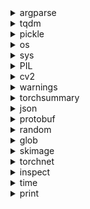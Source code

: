 <details><summary>argparse</summary>

- parse=argparse.ArgumentParser() //创建一个参数解析器  
- parse.add_argument()  //添加解析的参数  
  - 必填的参数 不带前缀的 
  - 选填的参数 '--' or '-' 前缀
  - 参数属性: 
    - name：添加前缀决定是必填还是选填  
    - type：int，float，bool，str  
    - action:store,store_const,store_true,store_false,append,append_const //store_true,store_false为存储布尔值用，默认分别为False,True.
      - store：默认action模式，存储值到指定变量。
      - store_const：存储值在参数的const部分指定，多用于实现非布尔的命令行flag。
      - store_true / store_false：布尔开关。可以2个参数对应一个变量。
      - append：存储值到列表，该参数可以重复使用。
      - append_const：存储值到列表，存储值在参数的const部分指定。
    - default：默认值   
    - help：帮助信息，描述参数用途  
    - 其他属性不常用，待了解  
- args=parse.parse_args()    //获取并解析录入的参数  
- args.name   //使用参数

</details>

<details><summary>tqdm</summary>

- tqdm(iterator,desc='',unit='') //处理迭代器时，输出处理进度    
  - iterator：迭代器,list等...  
  - desc:描述信息  
  - unit:显示单位名称 'unit/s'  
- 每n个输出一次：  
  ```python
  with tqdm(iterator) as pbar:
    pbar.update(n)  
  ```
- 给进度条添加描述信息:  
  `tqdm(iterator).set_description('')`    
</details>

<details><summary>pickle</summary>

- 用来保存，读取数据,可读性差，所以别人不能看懂,但是效率高  
- pickle.dump(object,file,protocol) //序列化对象到file文件,protocol：0表示文本文件，1表示二进制形式  
- pickle.load(file） //从文件中反序列化对象  
</details>

<details><summary>os</summary>

- os.system(shell脚本)       //Python中执行shell脚本的命令，os.system调用系统shell执行接口  
- os.\_exit()   //直接退出程序，后续代码不会执行，不会抛出异常  
</details>

<details><summary>sys</summary>

- sys.argv[i]  //输入系统的参数，sys.argv[0]通常是执行的程序文件，sys.argv[1:]后是输入程序的参数  
- sys.stdout.write()   //sys.stdout.write(" "）的本质是print(" ", end="")
- sys.exit()  //退出程序，并抛出一个异常：SystemExit可供捕获
</details>

<details><summary>PIL</summary>


</details>

<details><summary>cv2</summary>

**图像变换**  
：实质是矩阵运算，图像矩阵\*变换矩阵    
伸缩，平移，旋转，切变（坐标轴旋转角度不同时的旋转）：可用仿射变换矩阵表示  
图像深度变换：投影变换或又叫透视变换  
图像变换实现的思路：1 先得到变换矩阵（可手工或通过函数得到） 2进行图像变换  
- cv2.getRotationMatrix2D()//旋转矩阵  
  - point,旋转中心坐标  
  - angle in degrees,旋转角度  
  - scale，伸缩尺寸  
- cv2.getAffineTransform()//仿射变换矩阵   
  - (point,point,point)//转换之前三个点  
  - (point,point,point)//转换之前三个点  
  - 得到平面上的仿射变换矩阵：2\*3矩阵  
- cv2.getPerspectiveTransform()//透视变换矩阵  
  - (point,point,point,point)//转换之前四个点  
  - (point,point,point,point)//转换之前四个点  
  - 得到透视变换矩阵：3\*3矩阵  
- cv2.warpAffine()//放射变换，返回变换后矩阵   
  - src,源图像  
  - matrix，变换矩阵  
  - size，输出尺寸  
  - interpolation,插值方法  
  - bordertype,填充方式  
  - bordervalue，填充值(常量填充时使用)    
- cv2.warpPerspective()//透视变换  
  - src,源图像  
  - matrix,变换矩阵  
  - size,输出尺寸  
  - interpolation,插值方法  
  - bordermode,边界填充方式  
  - borderValue，填充值(常量填充时使用)  
- cv2.resize(src,(rows,cols),interpolation)
  - src,源图像  
  - size,尺寸  
  - interpolation,插值方法,cv2.INTER_NEAREST,cv2.INTER_LINEAR,cv2.INTER_CUBIC  
 
 **画图**  
- cv2.rectangle(img,(ulpointx,ulpointy),(brpointx,brpointy),(color1,color2,color3),int(linewidth)) //矩形和点同理  
 
**图片读取和存储**
- cv2.imwrite(savepath,image) 
- cv2.imread(imagepath)  
- cv2.imdecode(np.fromfile(img_path, dtype=np.uint8), 1) //图片名称中带中文字符  
- cv2.imencode('.jpg', src)[1].tofile(save_path)         //与cv2.imdecode配合使用，当图片名称中带中文字符  

**图像属性**
- img.shape    //w,h,c  

</details>

<details><summary>warnings</summary>

warnings.warn('')//发出警告，但是不影响程序执行  
</details>
 
<details><summary>torchsummary</summary>

summary(model,inputsize()) //输出模型结构及相关参数统计，改善交互性  
</details>

<details><summary>json</summary>


</details>
</details>

<details><summary>protobuf</summary>


</details>
<details><summary>random</summary>

```
import random
result1=random.random() #随机生成一个浮点数[0,1)
result2=random.randint(1, 10) #产生1-10的一个随机整数
result3=random.uniform(1.1, 2.1) #产生1.1-2.2之间的随机浮点数
result4=random.choice("python")  #参数是一个可以迭代的类型，从参数中随机选一个元素
result5=random.randrange(1,50,2) #随机产生1-50，间隔为2随机整数
random.seed(num)  #设置随机种子，默认为系统时间，使用相同的 seed，可以获得完全相同的随机数序列  

test_list=[1,2,3,4,5]
random.shuffle(test_list) #需要注意的是这个操作是在原来参数的基础上操作的，不会返回新的数据
```
</details>

<details><summary>glob</summary>
  
glob是python自带的一个文件操作相关模块，用它可以查找符合自己目的文件，类死于Windows下的文件搜索，支持通配符操作。
“\*”：代表0个或者多个字符；  
“？”：代表一个字符；  
“[]”：匹配指定范围内的字符，如[0-9]匹配数字；主要有以下2个主要方法。    
- glob.glob  
  返回所有匹配文件的路径列表(list)；只搜索当前文件夹，不会搜索文件夹中的子文件夹。  
  参数为路径字符串(绝对路径 or 相对路径)  
  ```python
  import glob
  glob.glob('*.txt')    #这里就是获取此文件的路径下所有的txt文件并返回一个list。如QQ.txt、44.txt
  glob.glob('glob_?.png')    #这里就是获取路径下所有的 glob_().png文件并返回一个list，如：glob_1.png\glob_q.png
  glob.glob('glob_[0-9].png')    #这里就是获取次路径下下划线后面数字是-0-9的文件并返回为一个list
  glob.glob('glob_[0-9].*')    #这里就是获取路径下所有文件名为glob_(0-9范围内)的所有文件
  ```
- glob.iglob
  返回的是迭代器，其他与glob.glob()相同。
  ```python 
  import glob
  file_name = glob.iglob('*.png')
  print(file_name)
  for png in file_name:
      print(png)
  ```
</details>

<details><summary>skimage</summary>
  
- skimage.io  
  - io.imread('')  
  - io.imshow(img)  
  - io.imsave('',img)  
</details>

<details><summary>torchnet</summary>
  
 ```python
 from torchnet import meter
 ave_meter=meter.AverageValueMeter()
 ave_meter.add(1)
 ave_meter.add(2)
 avemeter.value()
 # 输出为1.5,0.5 分别是平均值和标准差
 avemeter.reset()  重置，重新添加数据
 #  ----------
 conf_meter=meter.ConfusionMeter(k=classNum)
 conf_meter.add(result,target)
 conf_meter.value()
 #输出为 二维混淆矩阵，显示真实值和预测值数量关系。如类1真实数量为10，被判断为类1的数量为9，被判定为其他类的数量为1.  
 conf_meter.reset()  重置，重新添加数据  
 ```
</details>

<details><summary>inspect</summary>
  
用来获取对象或方法的的信息。  
inspect.getsource(object)//输出对象的源代码?
inspect.getmembers(object,predicate=None)//获取对象的属性，predicate可以设置筛选条件，以元组为元素的列表返回  
</details>

<details><summary>time</summary>
  
 ```python
 import time
 time.time()  //获取当前时间戳，秒为单位，有多位小数  
 time.sleep()   //延时多少秒
 ```
 </details>
 
 <details><summary>print</summary>
  
  ```python
  格式化输出1：
  print('example :%d ,%.2f'%(10,21.323))
  格式化输出2:
  print('exmaple :{},{:.2f}'.format(10,21.323))   //以后多使用这种新形势  
  print("\r{:^3.0f}%[{}->{}]{:.2f}s".format(c,a,b,dur),end='')   //输出进度条示例 注意'\r 和end=' '的使用  
  ```
</details>

